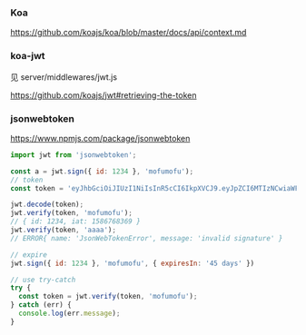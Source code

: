 ### Koa
https://github.com/koajs/koa/blob/master/docs/api/context.md

### koa-jwt 
见 server/middlewares/jwt.js

https://github.com/koajs/jwt#retrieving-the-token

### jsonwebtoken
https://www.npmjs.com/package/jsonwebtoken

```js
import jwt from 'jsonwebtoken';

const a = jwt.sign({ id: 1234 }, 'mofumofu');
// token
const token = 'eyJhbGciOiJIUzI1NiIsInR5cCI6IkpXVCJ9.eyJpZCI6MTIzNCwiaWF0IjoxNTg2NzY4MzY5fQ.-Kf22ffaoFn3u82SK3SqlAWLusN8mpPYGFny8tTWe_s';

jwt.decode(token);
jwt.verify(token, 'mofumofu');
// { id: 1234, iat: 1586768369 }
jwt.verify(token, 'aaaa');
// ERROR{ name: 'JsonWebTokenError', message: 'invalid signature' }

// expire 
jwt.sign({ id: 1234 }, 'mofumofu', { expiresIn: '45 days' })

// use try-catch
try {
  const token = jwt.verify(token, 'mofumofu');
} catch (err) {
  console.log(err.message);
}
```